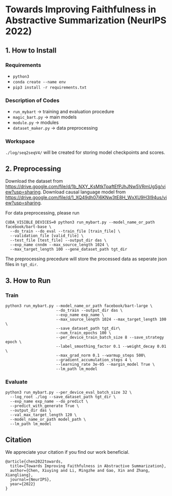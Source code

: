 # Towards Improving Faithfulness in Abstractive Summarization (NeurIPS 2022)

## 1. How to Install

### Requirements
- `python3`
- `conda create --name env `
- `pip3 install -r requirements.txt`

### Description of Codes

- `run_mybart` -> training and evaluation procedure
- `magic_bart.py` -> main models
- `module.py` -> modules
- `dataset_maker.py` -> data preprocessing

### Workspace
`./log/seq2seqV4/` will be created for storing model checkpoints and scores.

## 2. Preprocessing
Download the dataset from <https://drive.google.com/file/d/1b_NXY_KsMtkTpaftEfPJhJNw5VRmUgSg/view?usp=sharing>.
Download causal language model from <https://drive.google.com/file/d/1_XQ49dh07i6KNw3tE8H_WxXU9H3I94us/view?usp=sharing>.

For data preprocessing, please run

```
CUDA_VISIBLE_DEVICES=0 python3 run_mybart.py --model_name_or_path facebook/bart-base \
  --do_train --do_eval --train_file [train_file] \
  --validation_file [valid_file] \
  --test_file [test_file] --output_dir das \
  --exp_name cnndm --max_source_length 1024 \
  --max_target_length 100 --gene_dataset_path tgt_dir
```
The preprocessing precedure will store the processed data as seperate json files in `tgt_dir`.

## 3. How to Run


### Train
```
python3 run_mybart.py --model_name_or_path facebook/bart-large \
                      --do_train --output_dir das \
                      --exp_name exp_name \
                      --max_source_length 1024 --max_target_length 100 \
                      --save_dataset_path tgt_dir\
                      --num_train_epochs 100 \
                      --per_device_train_batch_size 8 --save_strategy epoch \
                      --label_smoothing_factor 0.1 --weight_decay 0.01 \
                      --max_grad_norm 0.1 --warmup_steps 500\
                      --gradient_accumulation_steps 4 \
                      --learning_rate 3e-05 --margin_model True \
                      --lm_path lm_model
```
### Evaluate
```
python3 run_mybart.py --per_device_eval_batch_size 32 \
  --log_root ./log --save_dataset_path tgt_dir \
  --exp_name exp_name --do_predict \
  --predict_with_generate True \
  --output_dir das \
  --val_max_target_length 120 \
  --model_name_or_path model_path \
  --lm_path lm_model
```

## Citation
We appreciate your citation if you find our work beneficial.

```
@article{chen2022towards,
  title={Towards Improving Faithfulness in Abstractive Summarization},
  author={Chen, Xiuying and Li, Mingzhe and Gao, Xin and Zhang, Xiangliang},
  journal={NeurIPS},
  year={2022}
}
```
